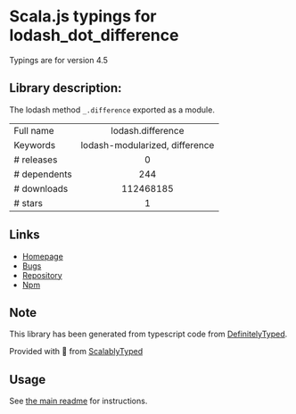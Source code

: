 
# Scala.js typings for lodash_dot_difference

Typings are for version 4.5

## Library description:
The lodash method `_.difference` exported as a module.

|                    |                 |
| ------------------ | :-------------: |
| Full name          | lodash.difference |
| Keywords           | lodash-modularized, difference |
| # releases         | 0 |
| # dependents       | 244 |
| # downloads        | 112468185 |
| # stars            | 1 |

## Links
- [Homepage](https://lodash.com/)
- [Bugs](https://github.com/lodash/lodash/issues)
- [Repository](https://github.com/lodash/lodash)
- [Npm](https://www.npmjs.com/package/lodash.difference)
    


## Note
This library has been generated from typescript code from [DefinitelyTyped](https://definitelytyped.org).

Provided with :purple_heart: from [ScalablyTyped](https://github.com/oyvindberg/ScalablyTyped)

## Usage
See [the main readme](../../readme.md) for instructions.


